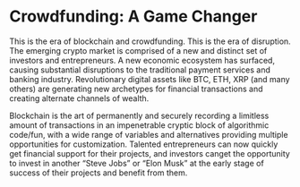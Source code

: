 # Crowdfunding: A Game Changer
This is the era of blockchain and crowdfunding. This is the era of disruption. The emerging crypto market is comprised of a new and distinct set of investors and entrepreneurs. A new economic ecosystem has surfaced, causing substantial disruptions to the traditional payment services and banking industry. Revolutionary digital assets like BTC, ETH, XRP (and many others) are generating new archetypes for financial transactions and creating alternate channels of wealth.

Blockchain is the art of permanently and securely recording a limitless amount of transactions in an impenetrable cryptic block of algorithmic code/fun, with a wide range of variables and alternatives providing multiple opportunities for customization. Talented entrepreneurs can now quickly get financial support for their projects, and investors canget the opportunity to invest in another “Steve Jobs” or “Elon Musk” at the early stage of success of their projects and benefit from them. 
